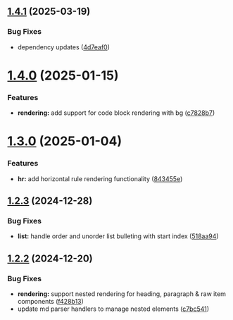 ## [1.4.1](https://github.com/JeelGajera/jspdf-md-renderer/compare/v1.4.0...v1.4.1) (2025-03-19)


### Bug Fixes

* dependency updates ([4d7eaf0](https://github.com/JeelGajera/jspdf-md-renderer/commit/4d7eaf01f2b388c92953829682d3ea9ec3a6d510))



# [1.4.0](https://github.com/JeelGajera/jspdf-md-renderer/compare/v1.3.0...v1.4.0) (2025-01-15)


### Features

* **rendering:** add support for code block rendering with bg ([c7828b7](https://github.com/JeelGajera/jspdf-md-renderer/commit/c7828b7be26e453406f0607c44f0a6075bfbbd90))



# [1.3.0](https://github.com/JeelGajera/jspdf-md-renderer/compare/v1.2.3...v1.3.0) (2025-01-04)


### Features

* **hr:** add horizontal rule rendering functionality ([843455e](https://github.com/JeelGajera/jspdf-md-renderer/commit/843455e557c6e5bbfbda1ada65c46a2a4108fc76))



## [1.2.3](https://github.com/JeelGajera/jspdf-md-renderer/compare/v1.2.2...v1.2.3) (2024-12-28)


### Bug Fixes

* **list:** handle order and unorder list bulleting with start index ([518aa94](https://github.com/JeelGajera/jspdf-md-renderer/commit/518aa94e1e7f8262d23a4c0088e14ceb5fd181e4))



## [1.2.2](https://github.com/JeelGajera/jspdf-md-renderer/compare/v1.2.1...v1.2.2) (2024-12-20)


### Bug Fixes

* **rendering:** support nested rendering for heading, paragraph & raw item components ([f428b13](https://github.com/JeelGajera/jspdf-md-renderer/commit/f428b13d8c461d2ea3b946d773eb77fb83d7598c))
* update md parser handlers to manage nested elements ([c7bc541](https://github.com/JeelGajera/jspdf-md-renderer/commit/c7bc541c4de7d6e169a6c5fc912f3683dd01ed84))



